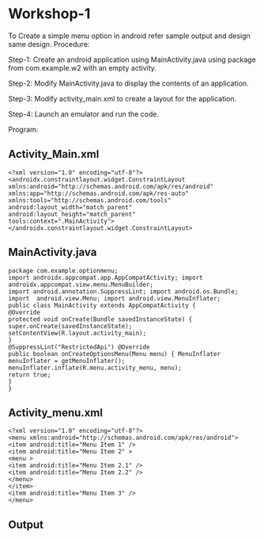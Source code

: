 # Workshop-1
To Create a simple menu option in android refer sample output and design same design.
Procedure:

Step-1: Create an android application using MainActivity.java using package from com.example.w2 with an empty activity.

Step-2: Modify MainActivity.java to display the contents of an application. 

Step-3: Modify activity_main.xml to create a layout for the application.

Step-4: Launch an emulator and run the code.

Program:
## Activity_Main.xml
```
<?xml version="1.0" encoding="utf-8"?>
<androidx.constraintlayout.widget.ConstraintLayout 
xmlns:android="http://schemas.android.com/apk/res/android"
xmlns:app="http://schemas.android.com/apk/res-auto" 
xmlns:tools="http://schemas.android.com/tools" 
android:layout_width="match_parent" 
android:layout_height="match_parent" 
tools:context=".MainActivity">
</androidx.constraintlayout.widget.ConstraintLayout>
```
## MainActivity.java
```
package com.example.optionmenu;
import androidx.appcompat.app.AppCompatActivity; import androidx.appcompat.view.menu.MenuBuilder;
import android.annotation.SuppressLint; import android.os.Bundle;
import  android.view.Menu; import android.view.MenuInflater;
public class MainActivity extends AppCompatActivity {
@Override
protected void onCreate(Bundle savedInstanceState) { super.onCreate(savedInstanceState); setContentView(R.layout.activity_main);
}
@SuppressLint("RestrictedApi") @Override
public boolean onCreateOptionsMenu(Menu menu) { MenuInflater menuInflater = getMenuInflater(); menuInflater.inflate(R.menu.activity_menu, menu);
return true;
}
}
```
## Activity_menu.xml
```
<?xml version="1.0" encoding="utf-8"?>
<menu xmlns:android="http://schemas.android.com/apk/res/android">
<item android:title="Menu Item 1" />
<item android:title="Menu Item 2" >
<menu >
<item android:title="Menu Item 2.1" />
<item android:title="Menu Item 2.2" />
</menu>
</item>
<item android:title="Menu Item 3" />
</menu>
```
## Output



